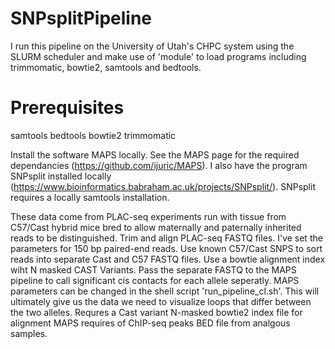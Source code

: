 # SNPsplitPipeline
I run this pipeline on the University of Utah's CHPC system using the SLURM scheduler and make use of 'module' to load programs including trimmomatic, bowtie2, samtools and bedtools.

# Prerequisites
samtools
bedtools
bowtie2
trimmomatic

Install the software MAPS locally. See the MAPS page for the required dependancies (https://github.com/ijuric/MAPS).
I also have the program SNPsplit installed locally (https://www.bioinformatics.babraham.ac.uk/projects/SNPsplit/). SNPsplit requires a locally samtools installation.

These data come from PLAC-seq experiments run with tissue from C57/Cast hybrid mice bred to allow maternally and paternally inherited reads to be distinguished. Trim and align PLAC-seq FASTQ files. I've set the parameters for 150 bp paired-end reads.
Use known C57/Cast SNPS to sort reads into separate Cast and C57 FASTQ files. Use a bowtie alignment index wiht N masked CAST Variants. Pass the separate FASTQ to the MAPS pipeline to call significant cis contacts for each allele seperatly. MAPS parameters can be changed in the shell script 'run_pipeline_cl.sh'. This will ultimately give us the data we need to visualize loops that differ between the two alleles.
Requres a Cast variant N-masked bowtie2 index file for alignment
MAPS requires of ChIP-seq peaks BED file from analgous samples.
